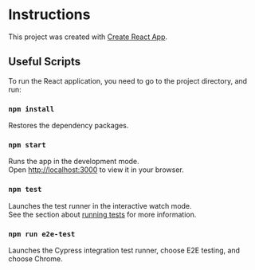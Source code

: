 # Instructions

This project was created with [Create React App](https://github.com/facebook/create-react-app).

## Useful Scripts

To run the React application, you need to go to the project directory, and run:

### `npm install`

Restores the dependency packages.

### `npm start`

Runs the app in the development mode.\
Open [http://localhost:3000](http://localhost:3000) to view it in your browser.

### `npm test`

Launches the test runner in the interactive watch mode.\
See the section about [running tests](https://facebook.github.io/create-react-app/docs/running-tests) for more information.

### `npm run e2e-test`

Launches the Cypress integration test runner, choose E2E testing, and choose Chrome.
